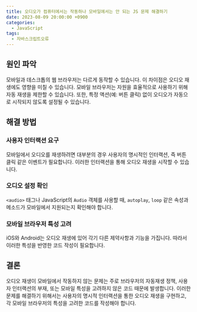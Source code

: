 ```yaml
---
title: 오디오가 컴퓨터에서는 작동하나 모바일에서는 안 되는 JS 문제 해결하기
date: 2023-08-09 20:00:00 +0900
categories:
  - JavaScript
tags:
  - 자바스크립트오류
---
```


## 원인 파악

모바일과 데스크톱의 웹 브라우저는 다르게 동작할 수 있습니다. 이 차이점은 오디오 재생에도 영향을 미칠 수 있습니다. 모바일 브라우저는 자원을 효율적으로 사용하기 위해 자동 재생을 제한할 수 있습니다. 또한, 특정 액션(예: 버튼 클릭) 없이 오디오가 자동으로 시작되지 않도록 설정될 수 있습니다.

## 해결 방법

### 사용자 인터랙션 요구

모바일에서 오디오를 재생하려면 대부분의 경우 사용자의 명시적인 인터랙션, 즉 버튼 클릭 같은 이벤트가 필요합니다. 이러한 인터랙션을 통해 오디오 재생을 시작할 수 있습니다.

### 오디오 설정 확인

`<audio>` 태그나 JavaScript의 `Audio` 객체를 사용할 때, `autoplay`, `loop` 같은 속성과 메소드가 모바일에서 지원되는지 확인해야 합니다.

### 모바일 브라우저 특성 고려

iOS와 Android는 오디오 재생에 있어 각기 다른 제약사항과 기능을 가집니다. 따라서 이러한 특성을 반영한 코드 작성이 필요합니다.

## 결론

오디오 재생이 모바일에서 작동하지 않는 문제는 주로 브라우저의 자동재생 정책, 사용자 인터랙션의 부재, 또는 모바일 특성을 고려하지 않은 코드 때문에 발생합니다. 이러한 문제를 해결하기 위해서는 사용자의 명시적 인터랙션을 통한 오디오 재생을 구현하고, 각 모바일 브라우저의 특성을 고려한 코드를 작성해야 합니다.